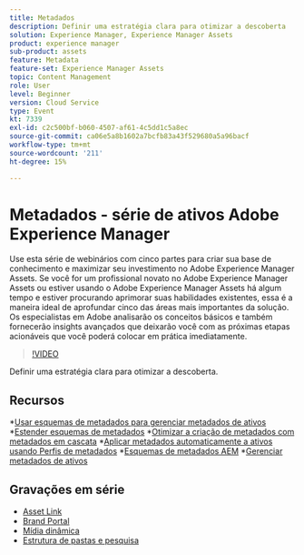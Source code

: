 ```yaml
---
title: Metadados
description: Definir uma estratégia clara para otimizar a descoberta
solution: Experience Manager, Experience Manager Assets
product: experience manager
sub-product: assets
feature: Metadata
feature-set: Experience Manager Assets
topic: Content Management
role: User
level: Beginner
version: Cloud Service
type: Event
kt: 7339
exl-id: c2c500bf-b060-4507-af61-4c5dd1c5a8ec
source-git-commit: ca06e5a8b1602a7bcfb83a43f529680a5a96bacf
workflow-type: tm+mt
source-wordcount: '211'
ht-degree: 15%

---
```


# Metadados - série de ativos Adobe Experience Manager

Use esta série de webinários com cinco partes para criar sua base de conhecimento e maximizar seu investimento no Adobe Experience Manager Assets. Se você for um profissional novato no Adobe Experience Manager Assets ou estiver usando o Adobe Experience Manager Assets há algum tempo e estiver procurando aprimorar suas habilidades existentes, essa é a maneira ideal de aprofundar cinco das áreas mais importantes da solução. Os especialistas em Adobe analisarão os conceitos básicos e também fornecerão insights avançados que deixarão você com as próximas etapas acionáveis que você poderá colocar em prática imediatamente.

>[!VIDEO](https://video.tv.adobe.com/v/332134/?quality=12&learn=on&hidetitle=true)

Definir uma estratégia clara para otimizar a descoberta.

## Recursos

*[Usar esquemas de metadados para gerenciar metadados de ativos](https://experienceleague.adobe.com/docs/experience-manager-learn/assets/authoring/metadata.html)
*[Estender esquemas de metadados](https://experienceleague.adobe.com/docs/experience-manager-learn/assets/configuring/metadata-schemas.html?lang=pt-BR)
*[Otimizar a criação de metadados com metadados em cascata](https://experienceleague.adobe.com/docs/experience-manager-learn/assets/metadata/cascade-metadata-feature-video-use.html?lang=pt-BR)
*[Aplicar metadados automaticamente a ativos usando Perfis de metadados](https://experienceleague.adobe.com/docs/experience-manager-learn/assets/configuring/metadata-profiles.html?lang=pt-BR)
*[Esquemas de metadados AEM](https://experienceleague.adobe.com/docs/experience-manager-65/assets/administer/metadata-schemas.html?lang=en#administer)
*[Gerenciar metadados de ativos](https://experienceleague.adobe.com/docs/experience-manager-65/assets/using/metadata.html?lang=en#RegisteringacustomnamespacewithinAEM)

## Gravações em série

* [Asset Link](asset-link.md)
* [Brand Portal](brand-portal.md)
* [Mídia dinâmica](dynamic-media.md)
* [Estrutura de pastas e pesquisa](folder-structure-search.md)
